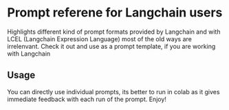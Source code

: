 # Prompt referene for Langchain users

Highlights different kind of prompt formats provided by Langchain and with LCEL (Langchain Expression Language) most of the old ways are irrelenvant. Check it out and use as a prompt template, if
you are working with Langchain

## Usage

You can directly use individual prompts, its better to run in colab as it gives immediate feedback with each run of the prompt. Enjoy!
